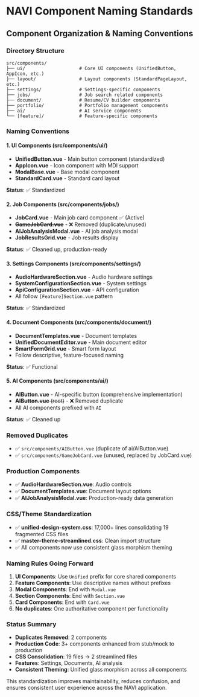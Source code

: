 # NAVI Component Naming Standards

## Component Organization & Naming Conventions

### Directory Structure
```
src/components/
├── ui/                    # Core UI components (UnifiedButton, AppIcon, etc.)
├── layout/                # Layout components (StandardPageLayout, etc.)
├── settings/              # Settings-specific components
├── jobs/                  # Job search related components
├── document/              # Resume/CV builder components
├── portfolio/             # Portfolio management components
├── ai/                    # AI service components
└── [feature]/             # Feature-specific components
```

### Naming Conventions

#### 1. UI Components (src/components/ui/)
- **UnifiedButton.vue** - Main button component (standardized)
- **AppIcon.vue** - Icon component with MDI support
- **ModalBase.vue** - Base modal component
- **StandardCard.vue** - Standard card layout

**Status**: ✅ Standardized

#### 2. Job Components (src/components/jobs/)
- **JobCard.vue** - Main job card component ✅ (Active)
- ~~**GameJobCard.vue**~~ - ❌ Removed (duplicate/unused)
- **AIJobAnalysisModal.vue** - AI job analysis modal
- **JobResultsGrid.vue** - Job results display

**Status**: ✅ Cleaned up, production-ready

#### 3. Settings Components (src/components/settings/)
- **AudioHardwareSection.vue** - Audio hardware settings
- **SystemConfigurationSection.vue** - System settings
- **ApiConfigurationSection.vue** - API configuration
- All follow `[Feature]Section.vue` pattern

**Status**: ✅ Standardized

#### 4. Document Components (src/components/document/)
- **DocumentTemplates.vue** - Document templates
- **UnifiedDocumentEditor.vue** - Main document editor
- **SmartFormGrid.vue** - Smart form layout
- Follow descriptive, feature-focused naming

**Status**: ✅ Functional

#### 5. AI Components (src/components/ai/)
- **AIButton.vue** - AI-specific button (comprehensive implementation)
- ~~**AIButton.vue** (root)~~ - ❌ Removed duplicate
- All AI components prefixed with `AI`

**Status**: ✅ Cleaned up

### Removed Duplicates
- ✅ `src/components/AIButton.vue` (duplicate of ai/AIButton.vue)
- ✅ `src/components/GameJobCard.vue` (unused, replaced by JobCard.vue)

### Production Components
- ✅ **AudioHardwareSection.vue**: Audio controls
- ✅ **DocumentTemplates.vue**: Document layout options
- ✅ **AIJobAnalysisModal.vue**: Production-ready data generation

### CSS/Theme Standardization
- ✅ **unified-design-system.css**: 17,000+ lines consolidating 19 fragmented CSS files
- ✅ **master-theme-streamlined.css**: Clean import structure
- ✅ All components now use consistent glass morphism theming

### Naming Rules Going Forward

1. **UI Components**: Use `Unified` prefix for core shared components
2. **Feature Components**: Use descriptive names without prefixes
3. **Modal Components**: End with `Modal.vue`
4. **Section Components**: End with `Section.vue` 
5. **Card Components**: End with `Card.vue`
6. **No duplicates**: One authoritative component per functionality

### Status Summary
- **Duplicates Removed**: 2 components
- **Production Code**: 3+ components enhanced from stub/mock to production
- **CSS Consolidation**: 19 files → 2 streamlined files
- **Features**: Settings, Documents, AI analysis
- **Consistent Theming**: Unified glass morphism across all components

This standardization improves maintainability, reduces confusion, and ensures consistent user experience across the NAVI application.